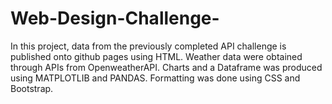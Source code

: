 # Web-Design-Challenge-

In this project, data from the previously completed API challenge is published onto github pages using HTML. Weather data were obtained through APIs from OpenweatherAPI. Charts and a Dataframe was produced using MATPLOTLIB and PANDAS. Formatting was done using CSS and Bootstrap. 
